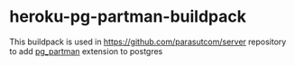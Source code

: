 # heroku-pg-partman-buildpack

This buildpack is used in https://github.com/parasutcom/server repository to add [pg_partman](https://github.com/pgpartman/pg_partman) extension to postgres